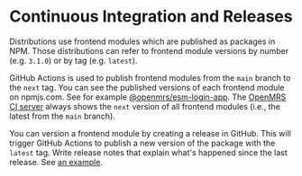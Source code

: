 # Continuous Integration and Releases

<!-- needs improvement -->

Distributions use frontend modules which are published as packages in NPM.
Those distributions can refer to frontend module versions by number (e.g. `3.1.0`)
or by tag (e.g. `latest`).

GitHub Actions is used to publish frontend modules from the `main` branch
to the `next` tag.
You can see the published versions of each frontend module on npmjs.com. See for example
[@openmrs/esm-login-app](https://www.npmjs.com/package/@openmrs/esm-login-app?activeTab=versions).
The [OpenMRS CI server](https://dev3.openmrs.org/openmrs/spa/login)
always shows the `next` version of all frontend modules (i.e., the latest from the
`main` branch).

You can version a frontend module by creating a release in GitHub. This will trigger
GitHub Actions to publish a new version of the package with the `latest` tag.
Write release notes that explain what's happened since the last release. See
[an example](https://github.com/openmrs/openmrs-esm-core/releases/tag/v3.1.2).
